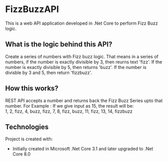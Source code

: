 # FizzBuzzAPI

This is a web API application developed in .Net Core to perform Fizz Buzz logic.

## What is the logic behind this API?

Create a series of numbers with Fizz buzz logic. That means in a series of numbers, if the number is exactly divisible by 3, then reurns text 'fizz'.
If the number is exactly divisible by 5, then returns 'buzz'. If the number is divisble by 3 and 5, then return 'fizzbuzz'.

## How this works?

REST API accepts a number and returns back the Fizz Buzz Series upto that number.
For Example : If we give input as 15, the result will be:  
 1, 2, fizz, 4, buzz, fizz, 7, 8, fizz, buzz, 11, fizz, 13, 14, fizzbuzz

## Technologies

Project is created with:

- Initially created in Microsoft .Net Core 3.1 and later upgraded to .Net Core 8.0
